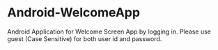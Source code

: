 # Android-WelcomeApp
Android Application for Welcome Screen App by logging in. Please use guest (Case Sensitive) for both user id and password.
